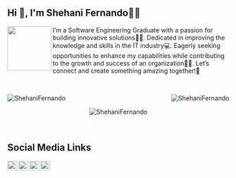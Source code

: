 ## Hi 👋, I'm Shehani Fernando👩‍💻

<img align="left" src="https://img.freepik.com/premium-vector/girl-coding-designing-with-pc-illustration_418302-2383.jpg?w=826" width="100" height="100"/>  

I’m a Software Engineering Graduate with a passion for building innovative solutions👩‍🎓. Dedicated in improving the knowledge and skills in the IT industry💻. Eagerly seeking opportunities to enhance my capabilities while contributing to the growth and success of an organization🙇‍♀️.
Let’s connect and create something amazing together!🚀

<br>
<p align="center"><img align="left" src="https://github-readme-stats.vercel.app/api/top-langs?username=ShehaniFernando&show_icons=true&locale=en&layout=compact&bg_color=0D1117" alt="ShehaniFernando" /></p>
<p align="center">&nbsp;<img align="right" src="https://github-readme-stats.vercel.app/api?username=ShehaniFernando&show_icons=true&locale=en&count_private=true&theme=react&hide_border=true&bg_color=0D1117" alt="ShehaniFernando" /></p>
<p align="center"><img align="center" src="https://github-readme-streak-stats.herokuapp.com/?user=ShehaniFernando&theme=black-ice&hide_border=true&stroke=0000&background=060A0CD0" alt="ShehaniFernando" /></p>
<br>

## Social Media Links

[<img align="left" alt="ShehaniFernando | LinkedIn" width="22px" src="https://cdn.jsdelivr.net/npm/simple-icons@v3/icons/linkedin.svg" />][Linkedin]
[<img align="left" alt="ShehaniFernando | Facebook" width="22px" src="https://cdn.jsdelivr.net/npm/simple-icons@3.4.1/icons/facebook.svg" />][Facebook]
[<img align="left" alt="ShehaniFernando | Instagram" width="22px" src="https://cdn.jsdelivr.net/npm/simple-icons@3.4.1/icons/instagram.svg" />][Instagram]
[<img align="left" alt="ShehaniFernando | DEV" width="22px" src="https://d2fltix0v2e0sb.cloudfront.net/dev-badge.svg" />][DEV]

[Linkedin]: https://www.linkedin.com/in/shehani-fernando-62b431190/
[Facebook]: https://www.facebook.com/Sheyy131/
[Instagram]: https://www.instagram.com/sheyy_de/
[DEV]: https://dev.to/shehanifernando

